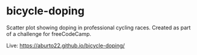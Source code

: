 # bicycle-doping

Scatter plot showing doping in professional cycling races. Created as part of a challenge for freeCodeCamp.

Live: https://aburto22.github.io/bicycle-doping/
